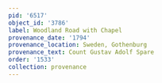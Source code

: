 ```yaml
---
pid: '6517'
object_id: '3786'
label: Woodland Road with Chapel
provenance_date: '1794'
provenance_location: Sweden, Gothenburg
provenance_text: Count Gustav Adolf Spare
order: '1533'
collection: provenance
---
```

